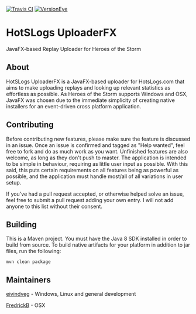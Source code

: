 [![Travis CI](http://travis-ci.org/eivindveg/HotSUploader.svg?branch=develop)](http://travis-ci.org/eivindveg/HotSUploader)
[![VersionEye](https://www.versioneye.com/user/projects/563d0ed44d415e001b000073/badge.svg?style=flat)](https://www.versioneye.com/user/projects/563d0ed44d415e001b000073)
# HotSLogs UploaderFX
JavaFX-based Replay Uploader for Heroes of the Storm

## About
HotSLogs UploaderFX is a JavaFX-based uploader for HotsLogs.com that aims to make uploading replays and looking up relevant statistics as effortless as possible. As Heroes of the Storm supports Windows and OSX, JavaFX was chosen due to the immediate simplicity of creating native installers for an event-driven cross platform application.

## Contributing
Before contributing new features, please make sure the feature is discussed in an issue. Once an issue is confirmed and tagged as "Help wanted", feel free to fork and do as much work as you want. Unfinished features are also welcome, as long as they don't push to master. The application is intended to be simple in behaviour, requiring as little user input as possible. With this said, this puts certain requirements on all features being as powerful as possible, and the application must handle most/all of all variations in user setup.

If you've had a pull request accepted, or otherwise helped solve an issue, feel free to submit a pull request adding your own entry. I will not add anyone to this list without their consent.

## Building
This is a Maven project. You must have the Java 8 SDK installed in order to build from source. To build native artifacts for your platform in addition to jar files, run the following:

``mvn clean package``

## Maintainers
[eivindveg](/../../../../eivindveg) - Windows, Linux and general development

[FredrickB](/../../../../FredrickB) - OSX
